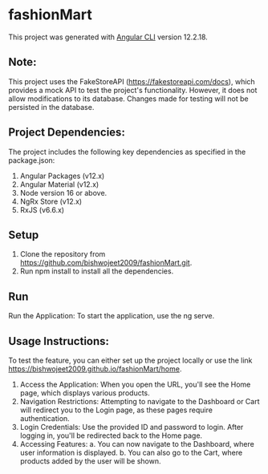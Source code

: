 # fashionMart

This project was generated with [Angular CLI](https://github.com/angular/angular-cli) version 12.2.18.

## Note:

This project uses the FakeStoreAPI (https://fakestoreapi.com/docs), which provides a mock API to test the project's functionality. However, it does not allow modifications to its database. Changes made for testing will not be persisted in the database.

## Project Dependencies:

The project includes the following key dependencies as specified in the package.json:

1. Angular Packages (v12.x)
2. Angular Material (v12.x)
3. Node version 16 or above.
4. NgRx Store (v12.x)
5. RxJS (v6.6.x)

## Setup

1. Clone the repository from https://github.com/bishwojeet2009/fashionMart.git.
2. Run npm install to install all the dependencies.

## Run

Run the Application: To start the application, use the ng serve.

## Usage Instructions:

To test the feature, you can either set up the project locally or use the link https://bishwojeet2009.github.io/fashionMart/home.

1. Access the Application: When you open the URL, you'll see the Home page, which displays various products.
2. Navigation Restrictions: Attempting to navigate to the Dashboard or Cart will redirect you to the Login page, as these pages require authentication.
3. Login Credentials: Use the provided ID and password to login. After logging in, you'll be redirected back to the Home page.
4. Accessing Features:
   a. You can now navigate to the Dashboard, where user information is displayed.
   b. You can also go to the Cart, where products added by the user will be shown.
